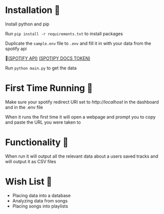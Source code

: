 # Installation 🔧

Install python and pip

Run `pip install -r requirements.txt` to install packages

Duplicate the `sample.env` file to `.env` and fill it in with your data from the spotify api

🔗[(SPOTIFY API)](https://developer.spotify.com/dashboard/login)
[(SPOTIPY DOCS TOKEN)](https://spotipy.readthedocs.io/en/2.6.1/#authorization-code-flow)

Run `python main.py` to get the data

# First Time Running 🏃

Make sure your spotify redirect URI set to *http://localhost* in the dashboard and in the .env file

When it runs the first time it will open a webpage and prompt you to copy and paste the URL you were taken to

# Functionality 🔨

When run it will output all the relevant data about
a users saved tracks and will output it as CSV files

# Wish List 🎂

- Placing data into a database
- Analyzing data from songs
- Placing songs into playlists